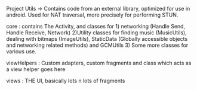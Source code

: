 Project Utils -> Contains code from an external library, optimized for use in android. Used for NAT traversal, more precisely for performing STUN.

core : contains The Activity, and classes for 1) networking (Handle Send, Handle Receive, Network) 2)Utility classes for finding music (MusicUtils), dealing with bitmaps (ImageUtils), StaticData (Globally accessible objects and networking related methods) and GCMUtils 3) Some more classes for various use.

viewHelpers : Custom adapters, custom fragments and class which acts as a view helper goes here

views : THE UI, basically lots n lots of fragments
